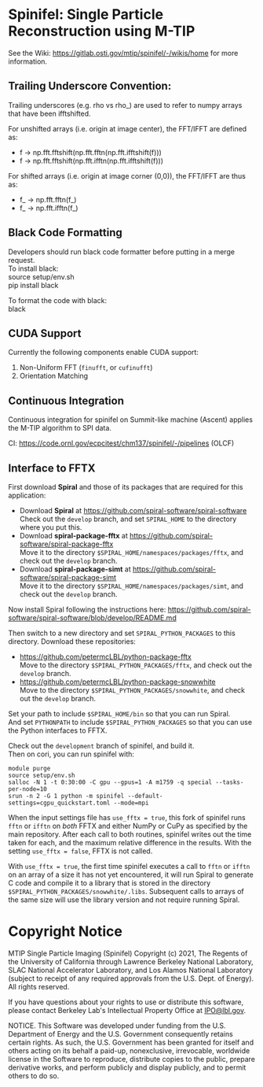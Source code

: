 # Spinifel: Single Particle Reconstruction using M-TIP

See the Wiki: https://gitlab.osti.gov/mtip/spinifel/-/wikis/home for more information.

## Trailing Underscore Convention:
Trailing underscores (e.g. rho vs rho_) are used to refer to numpy arrays that have been ifftshifted.

For unshifted arrays (i.e. origin at image center), the FFT/IFFT are defined as:  
  * f -> np.fft.fftshift(np.fft.fftn(np.fft.ifftshift(f)))  
  * f -> np.fft.fftshift(np.fft.ifftn(np.fft.ifftshift(f)))  

For shifted arrays (i.e. origin at image corner (0,0)), the FFT/IFFT are thus as:  
  * f_ -> np.fft.fftn(f_)  
  * f_ -> np.fft.ifftn(f_)  

## Black Code Formatting
Developers should run black code formatter before putting in a merge request.  
To install black:  
source setup/env.sh  
pip install black  

To format the code with black:  
black <folder or file>  

## CUDA Support

Currently the following components enable CUDA support:
1. Non-Uniform FFT (`finufft`, or `cufinufft`)
2. Orientation Matching

## Continuous Integration

Continuous integration for spinifel on Summit-like machine (Ascent) applies the M-TIP algorithm to SPI data.

CI: https://code.ornl.gov/ecpcitest/chm137/spinifel/-/pipelines (OLCF)

## Interface to FFTX

First download **Spiral** and those of its packages that are required for this application:
* Download **Spiral** at https://github.com/spiral-software/spiral-software  
Check out the `develop` branch, and
set `SPIRAL_HOME` to the directory where you put this.
* Download **spiral-package-fftx** at https://github.com/spiral-software/spiral-package-fftx  
Move it to the directory `$SPIRAL_HOME/namespaces/packages/fftx`, and
check out the `develop` branch.
* Download **spiral-package-simt** at https://github.com/spiral-software/spiral-package-simt  
Move it to the directory `$SPIRAL_HOME/namespaces/packages/simt`, and
check out the `develop` branch.

Now install Spiral following the instructions here:
https://github.com/spiral-software/spiral-software/blob/develop/README.md

Then switch to a new directory and set `SPIRAL_PYTHON_PACKAGES` to this directory.  Download these repositories:
* https://github.com/petermcLBL/python-package-fftx  
Move to the directory `$SPIRAL_PYTHON_PACKAGES/fftx`, and
check out the `develop` branch.
* https://github.com/petermcLBL/python-package-snowwhite  
Move to the directory `$SPIRAL_PYTHON_PACKAGES/snowwhite`, and
check out the `develop` branch.

Set your path to include `$SPIRAL_HOME/bin` so that you can run Spiral.  
And set `PYTHONPATH` to include `$SPIRAL_PYTHON_PACKAGES` so that you can use the Python interfaces to FFTX.

Check out the `development` branch of spinifel, and build it.  
Then on cori, you can run spinifel with:
```
module purge
source setup/env.sh
salloc -N 1 -t 0:30:00 -C gpu --gpus=1 -A m1759 -q special --tasks-per-node=10
srun -n 2 -G 1 python -m spinifel --default-settings=cgpu_quickstart.toml --mode=mpi
```

When the input settings file has `use_fftx = true`, this fork of spinifel runs `fftn` or `ifftn` on *both* FFTX and either NumPy or CuPy as specified by the main repository.  After each call to both routines, spinifel writes out the time taken for each, and the maximum relative difference in the results.  With the setting `use_fftx = false`, FFTX is not called.

With `use_fftx = true`, the first time spinifel executes a call to `fftn` or `ifftn` on an array of a size it has not yet encountered, it will run Spiral to generate C code and compile it to a library that is stored in the directory `$SPIRAL_PYTHON_PACKAGES/snowwhite/.libs`.  Subsequent calls to arrays of the same size will use the library version and not require running Spiral.

# Copyright Notice

MTIP Single Particle Imaging (Spinifel) Copyright (c) 2021, The
Regents of the University of California through Lawrence Berkeley
National Laboratory, SLAC National Accelerator Laboratory, and Los
Alamos National Laboratory (subject to receipt of any required
approvals from the U.S. Dept. of Energy). All rights reserved.

If you have questions about your rights to use or distribute this software,
please contact Berkeley Lab's Intellectual Property Office at
IPO@lbl.gov.

NOTICE.  This Software was developed under funding from the U.S. Department
of Energy and the U.S. Government consequently retains certain rights.  As
such, the U.S. Government has been granted for itself and others acting on
its behalf a paid-up, nonexclusive, irrevocable, worldwide license in the
Software to reproduce, distribute copies to the public, prepare derivative 
works, and perform publicly and display publicly, and to permit others to do so.
